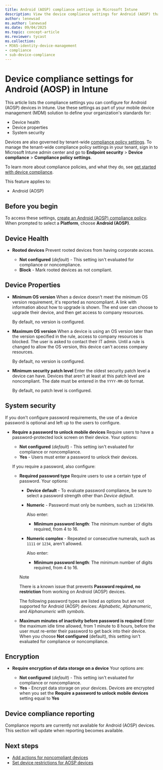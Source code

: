 ```yaml
---
title: Android (AOSP) compliance settings in Microsoft Intune
description: View the device compliance settings for Android (AOSP) that you can manage with Microsoft Intune compliance policies.
author: lenewsad
ms.author: lanewsad
ms.date: 09/04/2025
ms.topic: concept-article
ms.reviewer: tycast
ms.collection:
- M365-identity-device-management
- compliance
- sub-device-compliance
---
```


# Device compliance settings for Android (AOSP) in Intune

This article lists the compliance settings you can configure for Android (AOSP) devices in Intune. Use these settings as part of your mobile device management (MDM) solution to define your organization's standards for:

* Device health
* Device properties
* System security

 Devices are also governed by tenant-wide [compliance policy settings](../protect/device-compliance-get-started.md#compliance-policy-settings). To manage the tenant-wide compliance policy settings in your tenant, sign in to Microsoft Intune admin center and go to **Endpoint security** > **Device compliance** > **Compliance policy settings**.

To learn more about compliance policies, and what they do, see [get started with device compliance](device-compliance-get-started.md).

This feature applies to:

* Android (AOSP)

## Before you begin

To access these settings, [create an Android (AOSP) compliance policy](create-compliance-policy.md#create-the-policy). When prompted to select a **Platform**, choose **Android (AOSP)**.

## Device Health

* **Rooted devices**
  Prevent rooted devices from having corporate access.

  * **Not configured** (*default*) - This setting isn't evaluated for compliance or noncompliance.
  * **Block** - Mark rooted devices as not compliant.

## Device Properties

* **Minimum OS version**
  When a device doesn't meet the minimum OS version requirement, it's reported as noncompliant. A link with information about how to upgrade is shown. The end user can choose to upgrade their device, and then get access to company resources.

  By default, no version is configured.

* **Maximum OS version**
  When a device is using an OS version later than the version specified in the rule, access to company resources is blocked. The user is asked to contact their IT admin. Until a rule is changed to allow the OS version, this device can't access company resources.

  By default, no version is configured.

* **Minimum security patch level**
  Enter the oldest security patch level a device can have. Devices that aren't at least at this patch level are noncompliant. The date must be entered in the `YYYY-MM-DD` format.

  By default, no patch level is configured.

## System security

If you don't configure password requirements, the use of a device password is optional and left up to the users to configure.

* **Require a password to unlock mobile devices**
  Require users to have a password-protected lock screen on their device. Your options:

  * **Not configured** (*default*) - This setting isn't evaluated for compliance or noncompliance.
  * **Yes** - Users must enter a password to unlock their devices.

  If you require a password, also configure:

  * **Required password type**
    Require users to use a certain type of password. Your options:

    * **Device default** - To evaluate password compliance, be sure to select a password strength other than *Device default*.

    * **Numeric** - Password must only be numbers, such as `123456789`.

      Also enter:
      * **Minimum password length**: The minimum number of digits required, from 4 to 16.

    * **Numeric complex** - Repeated or consecutive numerals, such as `1111` or `1234`, aren't allowed.

      Also enter:
      * **Minimum password length**: The minimum number of digits required, from 4 to 16.

    > [!NOTE]
    >
    > There is a known issue that prevents **Password required, no restriction** from working on Android (AOSP) devices.
    >
    > The following password types are listed as options but are not supported for Android (AOSP) devices: *Alphabetic*, *Alphanumeric*, and *Alphanumeric with symbols*.

  * **Maximum minutes of inactivity before password is required**
      Enter the maximum idle time allowed, from 1 minute to 8 hours, before the user must re-enter their password to get back into their device. When you choose **Not configured** (default), this setting isn't evaluated for compliance or noncompliance.

## Encryption

* **Require encryption of data storage on a device**
  Your options are:

  * **Not configured** (*default*) - This setting isn't evaluated for compliance or noncompliance.
  * **Yes** - Encrypt data storage on your devices. Devices are encrypted when you set the **Require a password to unlock mobile devices** setting equal to **Yes**

## Device compliance reporting

Compliance reports are currently not available for Android (AOSP) devices. This section will update when reporting becomes available.

## Next steps

* [Add actions for noncompliant devices](actions-for-noncompliance.md)
* [Set device restrictions for AOSP devices](../configuration/device-restrictions-android-for-work.md)
